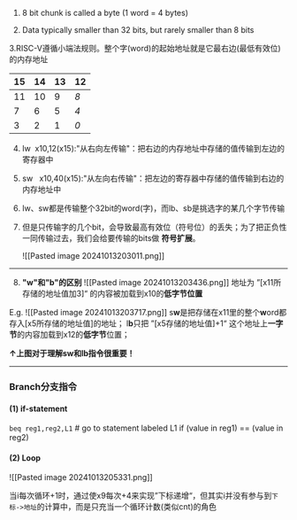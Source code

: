 1. 8 bit chunk is called a byte (1 word = 4 bytes)

2. Data typically smaller than 32 bits, but rarely smaller than 8 bits

3.RISC-V遵循小端法规则。整个字(word)的起始地址就是它最右边(最低有效位)的内存地址

| 15  | 14  | 13  | 12  |
| --- | --- | --- | --- |
| 11  | 10  | 9   | *8* |
| 7   | 6   | 5   | *4* |
| 3   | 2   | 1   | *0* |

4. lw  x10,12(x15):"从右向左传输"：把右边的内存地址中存储的值传输到左边的寄存器中

5. sw   x10,40(x15):"从左向右传输"：把左边的寄存器中存储的值传输到右边的内存地址中

6. lw、sw都是传输整个32bit的word(字)，而lb、sb是挑选字的某几个字节传输

7. 但是只传输字的几个bit，会导致最高有效位（符号位）的丢失；为了把正负性一同传输过去，我们会给要传输的bits做 **符号扩展**。

	![[Pasted image 20241013203011.png]]

---

8. **"w"和"b"的区别**
   ![[Pasted image 20241013203436.png]]
	地址为 ”\[x11所存储的地址值加3]“ 的内容被加载到x10的**低字节位置** 

E.g.
	![[Pasted image 20241013203717.png]]
	s**w**是把存储在x11里的整个**w**ord都存入\[x5所存储的地址值]的地址；
	l**b**只把 ”\[x5存储的地址值]+1“ 这个地址上**一字节**的内容加载到x12的**低字节**位置；

**↑上图对于理解sw和lb指令很重要！**

---
### Branch分支指令

#### (1) if-statement
`beq reg1,reg2,L1`
\# go to statement labeled L1 if (value in reg1) == (value in reg2)

#### (2) Loop

![[Pasted image 20241013205331.png]]

当i每次循环+1时，通过使x9每次+4来实现”下标递增“，但其实i并没有参与到`下标->地址`的计算中，而是只充当一个循环计数(类似cnt)的角色